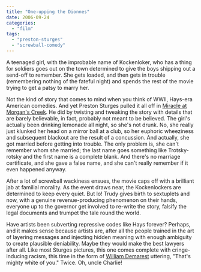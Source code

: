 ```yaml
---
title: "One-upping the Dionnes"
date: 2006-09-24
categories: 
  - "film"
tags: 
  - "preston-sturges"
  - "screwball-comedy"
---
```


A teenaged girl, with the improbable name of Kockenloker, who has a thing for soldiers goes out on the town determined to give the boys shipping out a send-off to remember. She gets loaded, and then gets in trouble (remembering nothing of the fateful night) and spends the rest of the movie trying to get a patsy to marry her.

Not the kind of story that comes to mind when you think of WWII, Hays-era American comedies. And yet Preston Sturges pulled it all off in [Miracle at Morgan's Creek](http://www.imdb.com/title/tt0037077/). He did by twisting and tweaking the story with details that are barely believable, in fact, probably not meant to be believed. The girl's actually been drinking lemonade all night, so she's not drunk. No, she really just klunked her head on a mirror ball at a club, so her euphoric wheeziness and subsequent blackout are the result of a concussion. And actually, she got married before getting into trouble. The only problem is, she can't remember whom she married; the last name goes something like Trotsky-rotsky and the first name is a complete blank. And there's no marriage certificate, and she gave a false name, and she can't really remember if it even happened anyway.

After a lot of screwball wackiness ensues, the movie caps off with a brilliant jab at familial morality. As the event draws near, the Kockenlockers are determined to keep every quiet. But lo! Trudy gives birth to sextuplets and now, with a genuine revenue-producing phenomenon on their hands, everyone up to the governor get involved to re-write the story, falsify the legal documents and trumpet the tale round the world.

Have artists been subverting repressive codes like Hays forever? Perhaps, and it makes sense because artists are, after all the people trained in the art of layering messages and injecting hidden meaning with enough ambiguity to create plausible deniability. Maybe they would make the best lawyers after all. Like most Sturges pictures, this one comes complete with cringe-inducing racism, this time in the form of [William Demarest](http://en.wikipedia.org/wiki/William_Demarest) uttering, "That's mighty white of you." Twice. Oh, uncle Charlie!
